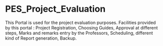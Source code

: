 # PES_Project_Evaluation
This Portal is used for the project evaluation purposes.
Facilities provided by this portal : Project Registration, Choosing Guides, Approval at different steps, Marks and remarks entry by the Professors, Scheduling, different kind of Report generation, Backup.
